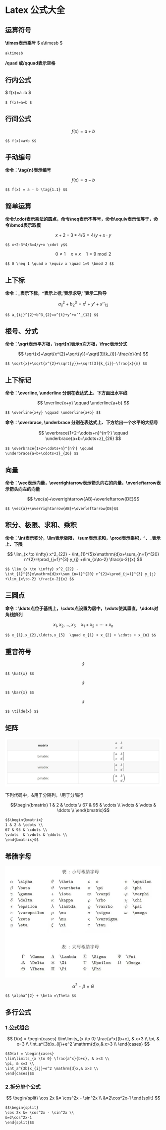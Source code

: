 # Latex 公式大全
## 运算符号  
**\times表示乘号**
$ a\timesb $  

`a\timesb`  

**/quad 或/qquad表示空格**
## 行内公式

$ f(x)=a+b $  

` $ f(x)=a+b $ `  

## 行间公式

$$ f(x)=a+b $$  

```
$$ f(x)=a+b $$
```  

## 手动编号
**命令：\tag{n}表示编号**  

$$ f(x) = a - b \tag{1.1} $$  

```
$$ f(x) = a - b \tag{1.1} $$
``` 

## 简单运算
**命令:\cdot表示乘法的圆点，命令\neq表示不等号，命令\equiv表示恒等于，命令\bmod表示取模**  

$$ x+2-3*4/6=4/y+x \cdot y$$  

```
$$ x+2-3*4/6=4/y+x \cdot y$$
```  

$$ 0 \neq 1 \quad x \equiv x \quad 1=9 \bmod 2 $$  

```
$$ 0 \neq 1 \quad x \equiv x \quad 1=9 \bmod 2 $$
```  

## 上下标
**命令：_表示下标，^表示上标,’表示求导,’’表示二阶导**  

$$ a_{ij}^{2}+b^3_{2}=x^{t}+y’+x’’_{12} $$  

```
$$ a_{ij}^{2}+b^3_{2}=x^{t}+y’+x’’_{12} $$
```  

## 根号、分式
**命令：\sqrt表示平方根，\sqrt[n]表示n次方根，\frac表示分式**  

$$ \sqrt{x}+\sqrt{x^{2}+\sqrt{y}}=\sqrt[3]{k_{i}}-\frac{x}{m} $$  

```
$$ \sqrt{x}+\sqrt{x^{2}+\sqrt{y}}=\sqrt[3]{k_{i}}-\frac{x}{m} $$
```  

## 上下标记
**命令：\overline, \underline 分别在表达式上、下方画出水平线**  

$$ \overline{x+y} \qquad \underline{a+b} $$  

```
$$ \overline{x+y} \qquad \underline{a+b} $$
``` 

**命令：\overbrace, \underbrace 分别在表达式上、下方给出一个水平的大括号**  

$$ \overbrace{1+2+\cdots+n}^{n个} \qquad \underbrace{a+b+\cdots+z}_{26} $$

```
$$ \overbrace{1+2+\cdots+n}^{n个} \qquad \underbrace{a+b+\cdots+z}_{26} $$
```  

## 向量
**命令：\vec表示向量，\overrightarrow表示箭头向右的向量，\overleftarrow表示箭头向左的向量**  

$$ \vec{a}+\overrightarrow{AB}+\overleftarrow{DE}$$

```
$$ \vec{a}+\overrightarrow{AB}+\overleftarrow{DE}$$
```  

## 积分、极限、求和、乘积
**命令：\int表示积分，\lim表示极限， \sum表示求和，\prod表示乘积，^、_表示上、下限**  

$$ \lim_{x \to \infty} x^2_{22} - \int_{1}^{5}x\mathrm{d}x+\sum_{n=1}^{20} n^{2}=\prod_{j=1}^{3} y_{j} +\lim_{x\to-2} \frac{x-2}{x} $$  

```
$$ \lim_{x \to \infty} x^2_{22} - \int_{1}^{5}x\mathrm{d}x+\sum_{n=1}^{20} n^{2}=\prod_{j=1}^{3} y_{j} +\lim_{x\to-2} \frac{x-2}{x} $$
```  

## 三圆点
**命令：\ldots点位于基线上，\cdots点设置为居中，\vdots使其垂直，\ddots对角线排列**  

$$ x_{1},x_{2},\ldots,x_{5}  \quad x_{1} + x_{2} + \cdots + x_{n} $$  

```
$$ x_{1},x_{2},\ldots,x_{5}  \quad x_{1} + x_{2} + \cdots + x_{n} $$
```  

## 重音符号

$$ \hat{x} $$   

```
$$ \hat{x} $$
```  

$$ \bar{x} $$  

```
$$ \bar{x} $$
```  

$$ \tilde{x} $$  

```
$$ \tilde{x} $$
```  

## 矩阵

![](datas/Matrix%20format.jpg)  

下列代码中，&用于分隔列，\用于分隔行  

$$\begin{bmatrix}
1 & 2 & \cdots \\
67 & 95 & \cdots \\
\vdots  & \vdots & \ddots \\
\end{bmatrix}$$  

```
$$\begin{bmatrix}
1 & 2 & \cdots \\
67 & 95 & \cdots \\
\vdots  & \vdots & \ddots \\
\end{bmatrix}$$
```  

## 希腊字母

![](datas/greek%20alphabet.jpg)  

$$ \alpha^{2} + \beta =\Theta $$   

```
$$ \alpha^{2} + \beta =\Theta $$
```  

## 多行公式
### 1.公式组合

$$ D(x) = \begin{cases}
\lim\limits_{x \to 0} \frac{a^x}{b+c}, & x<3 \\
\pi, & x=3 \\
\int_a^{3b}x_{ij}+e^2 \mathrm{d}x,& x>3 \\
\end{cases} $$  

```
$$D(x) = \begin{cases}
\lim\limits_{x \to 0} \frac{a^x}{b+c}, & x<3 \\
\pi, & x=3 \\
\int_a^{3b}x_{ij}+e^2 \mathrm{d}x,& x>3 \\
\end{cases}$$
```

### 2.拆分单个公式

$$ \begin{split}
\cos 2x &= \cos^2x - \sin^2x \\
&=2\cos^2x-1
\end{split} $$  

```
$$\begin{split}
\cos 2x &= \cos^2x - \sin^2x \\
&=2\cos^2x-1
\end{split}$$
```


